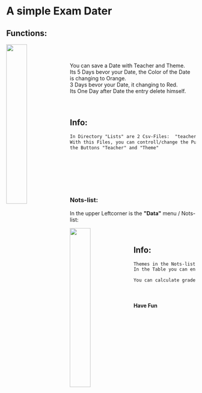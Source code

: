 # A simple Exam Dater

## Functions:

<img align="left" width="33%" src="https://user-images.githubusercontent.com/95621934/232123244-f56443c1-d0ae-4f85-b148-71e8b81a3ef7.jpg">

<br>
<br>

<p align="left"> You can save a Date with Teacher and Theme.<br>
Its 5 Days bevor your Date, the Color of the Date is changing to Orange.<br>
3 Days bevor your Date, it changing to Red.<br>
Its One Day after Date the entry delete himself.<br>

<br>
<br>

## Info:

```diff
In Directory "Lists" are 2 Csv-Files:  "teacher.csv, themes.csv;"
With this Files, you can controll/change the Pullup-menus of
the Buttons "Teacher" and "Theme"
```
<p/>

<br>
<br>
<br>
<br>
<br>


### Nots-list:

In the upper Leftcorner is the **"Data"** menu / Nots-list:

<img align="left" width="33%" src="https://user-images.githubusercontent.com/95621934/232119939-b98451ea-43b4-42cd-8582-d7f82ca610cb.jpg">


<br>

## Info:

```diff
Themes in the Nots-list controlled by "themes.csv".
In the Table you can entry your Nots, single or Double.

You can calculate grade point average and save all in xlx File.

```
<br>

#### Have Fun

